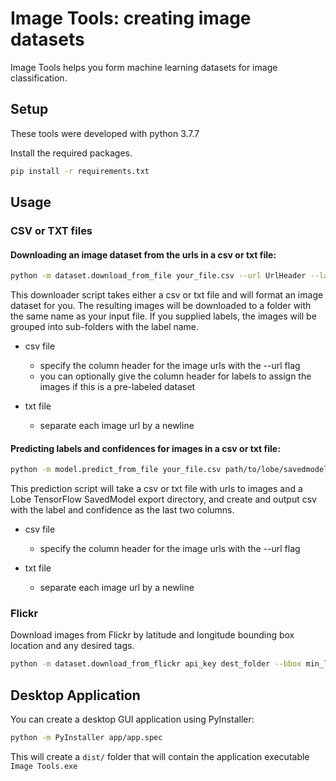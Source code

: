 # Image Tools: creating image datasets
Image Tools helps you form machine learning datasets for image classification.

## Setup
These tools were developed with python 3.7.7

Install the required packages.
```bash
pip install -r requirements.txt
```

## Usage
### CSV or TXT files
#### Downloading an image dataset from the urls in a csv or txt file:
```bash
python -m dataset.download_from_file your_file.csv --url UrlHeader --label LabelHeader
```
This downloader script takes either a csv or txt file and will format an image dataset for you. The resulting images 
will be downloaded to a folder with the same name as your input file. If you supplied labels, the images will be 
grouped into sub-folders with the label name.

* csv file
  * specify the column header for the image urls with the --url flag
  * you can optionally give the column header for labels to assign the images if this is a pre-labeled dataset
  
* txt file
  * separate each image url by a newline

#### Predicting labels and confidences for images in a csv or txt file:
```bash
python -m model.predict_from_file your_file.csv path/to/lobe/savedmodel --url UrlHeader
```
This prediction script will take a csv or txt file with urls to images and a Lobe TensorFlow SavedModel export directory, 
and create and output csv with the label and confidence as the last two columns.

* csv file
  * specify the column header for the image urls with the --url flag
  
* txt file
  * separate each image url by a newline
  
  
### Flickr
Download images from Flickr by latitude and longitude bounding box location and any desired tags.
```bash
python -m dataset.download_from_flickr api_key dest_folder --bbox min_lat,min_long,max_lat,max_long --search searchTerm
```
  
  
## Desktop Application
You can create a desktop GUI application using PyInstaller:

```bash
python -m PyInstaller app/app.spec
```

This will create a `dist/` folder that will contain the application executable `Image Tools.exe`
